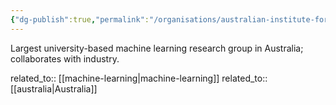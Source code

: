 ```yaml
---
{"dg-publish":true,"permalink":"/organisations/australian-institute-for-machine-learning-aiml/","title":"Australian Institute for Machine Learning (AIML)"}
---
```



Largest university-based machine learning research group in Australia; collaborates with industry.

related_to:: [[machine-learning\|machine-learning]]
related_to:: [[australia\|Australia]]
